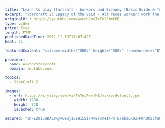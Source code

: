 ```yaml
---
title: "Learn to play Starcraft - Workers and Economy (Basic Guide & Tutorial)"
excerpt: "Starcraft 2: Legacy of the Void - All races workers work the same (mule notwithstanding!)  Wiki on mining: http://wiki.teamliquid.net/starcraft2/Mining_Minerals"
originalUrl: https://youtube.com/watch?v=TxTelFrmfKE
type: video
price: Free
length: PT8M
publishedDateTime: 2017-11-19T17:07:42Z
heat: 51

featuredContent: "<iframe width=\"800\" height=\"500\" frameborder=\"0\" src=\"https://www.youtube.com/embed/TxTelFrmfKE\" allow=\"accelerometer; autoplay; encrypted-media; gyroscope; picture-in-picture\" allowfullscreen></iframe>"

provider:
  name: WinterStarcraft
  domain: youtube.com

topics:
  - StarCraft 2

images:
  - url: https://i.ytimg.com/vi/TxTelFrmfKE/maxresdefault.jpg
    width: 1280
    height: 720
    isCached: true

secured: "unFE20iJnDALPKyv6euj1S1HiiSiF4v9YcmeIXPRTE7eksLxUZ+FKhDkScfa0INGzwbjEXgZr7b5YGfCq/6Z5Cjfea5ufh+FlUZz7rja6TSFEcVOvCAqKxr1gftxEv7MtXQcnwb1YjhhTafTaxZoN9F20uOEtYtqxYXhGGp1YUTOiRhy9DXY3mCnzur26QgBnVBG6qViraNrLN+eCEADZcY4/uj9b6qEN4AZTfCNGkc+IbcM1CEm8lJISIs06Wza0lNlAuxjHhm2FZVEH7Vs9HJN1lz53xSdzDQu3WGkYpdvFWjuQhda+VqqcfDwY/yQ0p8rvOlRkp1dziPax2/vBaExZgpNZdOcvaDI6K1CUc2jsPupwyDqdUeTocglnKbe5OC6U3/Zd6Hul8XWBSgj9bFgX8Z7aS/sKMlqbktEyU0=;UZHAdvaa6m9vmbob0F8h6A=="
---
```


